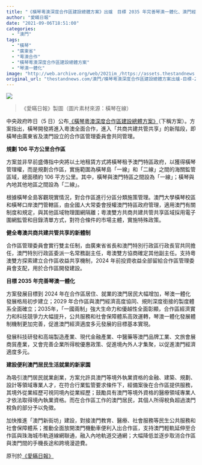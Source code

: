 ```yaml
---
title: "《橫琴粵澳深度合作區建設總體方案》出爐　目標 2035 年完善琴澳一體化、澳門經濟多元基本實現"
author: "愛瞞日報"
date: "2021-09-06T18:51:00"
categories:
  - "澳門"
tags:
  - "橫琴"
  - "廣東省"
  - "粵澳合作"
  - "橫琴粵澳深度合作區建設總體方案"
  - "琴澳一體化"
image: "http://web.archive.org/web/2021im_/https://assets.thestandnews.com/media/photos/5162585487585016797.jpg"
original_url: "thestandnews.com/澳門/橫琴粵澳深度合作區建設總體方案出爐-目標-2035-年完善琴澳一體化澳門經濟多元基本實現"
---
```

![](http://web.archive.org/web/2021im_/https://assets.thestandnews.com/media/photos/5162585487585016797.jpg)
> 《愛瞞日報》製圖（圖片素材來源：橫琴在線）

中央政府昨日（5 日）公布[《橫琴粵澳深度合作區建設總體方案》](http://web.archive.org/web/20211229091945/http://www.gov.cn/zhengce/2021-09/05/content_5635547.htm)（下稱方案）。方案指出，橫琴開發將進入粵澳全面合作，進入「共商共建共管共享」的新階段，即橫琴由廣東省及澳門設立的合作區管理委員會共同管理。

**規劃 106 平方公里合作區**

方案並非早前盛傳指中央將以土地租賃方式將橫琴租予澳門特區政府，以獲得橫琴管理權，而是規劃合作區，實施範圍為橫琴島「一線」和「二線」之間的海關監管區域，總面積約 106 平方公里。其中，橫琴與澳門特區之間設為「一線」；橫琴與內地其他地區之間設為「二線」。

根據橫琴全島客觀現實情況，對合作區進行分區分類施策管理。澳門大學橫琴校區和橫琴口岸澳門管轄區，由全國人大常委會授權澳門特區政府管理，適用澳門有關制度和規定，與其他區域物理圍網隔離；粵澳雙方共商共建共管共享區域採用電子圍網監管和目錄清單方式，對符合條件的市場主體，實施特殊政策。

**健全粵澳共商共建共管共享的新體制**

合作區管理委員會實行雙主任制，由廣東省省長和澳門特別行政區行政長官共同擔任，澳門特別行政區委派一名常務副主任，粵澳雙方協商確定其他副主任。支持粵澳雙方探索建立合作區收益共享機制，2024 年前投資收益全部留給合作區管理委員會支配，用於合作區開發建設。

**目標 2035 年完善琴澳一體化**

方案發展目標到 2024 年在合作區居住、就業的澳門居民大幅增加，琴澳一體化發展格局初步建立；2029 年合作區與澳門經濟高度協同、規則深度銜接的製度體系全面確立；2035年，「一國兩制」強大生命力和優越性全面彰顯，合作區經濟實力和科技競爭力大幅提升，公共服務和社會保障體系高效運轉，琴澳一體化發展體制機制更加完善，促進澳門經濟適度多元發展的目標基本實現。

發展科技研發和高端製造產業、現代金融產業、中醫藥等澳門品牌工業、文旅會展商貿產業，又會完善企業所得稅優惠政策、促進境內外人才集聚，以促進澳門經濟適度多元。

**建設便利澳門居民生活就業的新家園**

為吸引澳門居民就業創業，方案允許具澳門等境外執業資格的金融、建築、規劃、設計等領域專業人才，在符合行業監管要求條件下，經備案後在合作區提供服務，其境外從業經歷可視同境內從業經歷；鼓勵具有澳門等境外資格的醫療領域專業人才依法取得境內執業資格。而在合作區工作的澳門居民，其個人所得稅負超過澳門稅負的部分予以免徵。

加快推進「澳門新街坊」建設，對接澳門教育、醫療、社會服務等民生公共服務和社會保障體系；推動全面放開澳門機動車便利入出合作區，支持澳門輕軌延伸至合作區與珠海城市軌道線網聯通，融入內地軌道交通網；大幅降低並逐步取消合作區與澳門間的手機長途和跨境漫遊費。

原刊於[《愛瞞日報》](http://web.archive.org/web/20211229091945/https://www.facebook.com/macauconcealers/posts/4273433646059037/)